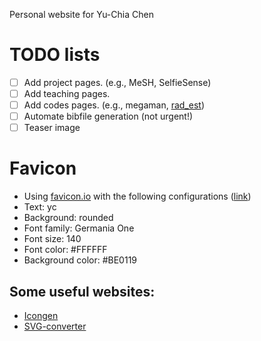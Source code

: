Personal website for Yu-Chia Chen

# TODO lists
- [ ] Add project pages. (e.g., MeSH, SelfieSense)
- [ ] Add teaching pages.
- [ ] Add codes pages. (e.g., megaman, [rad_est](https://nbviewer.jupyter.org/github/mmp2/megaman/blob/master/examples/radius_estimation_tutorial.ipynb?flush_cache=true))
- [ ] Automate bibfile generation (not urgent!)
- [ ] Teaser image

# Favicon
- Using [favicon.io](https://favicon.io) with the following configurations ([link](https://favicon.io/favicon-generator/?t=+++++yc&ff=Germania+One&fs=140&fc=%23FFFFFF&b=rounded&bc=%23be0119))
- Text: yc
- Background: rounded
- Font family: Germania One
- Font size: 140
- Font color: #FFFFFF
- Background color: #BE0119

## Some useful websites:
- [Icongen](http://cthedot.de/icongen/#output)
- [SVG-converter](https://image.online-convert.com/convert-to-svg)
